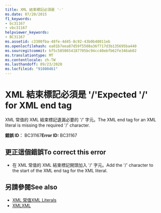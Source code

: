 ```yaml
---
title: XML 結束標記必須是 '-'
ms.date: 07/20/2015
f1_keywords:
- bc31167
- vbc31167
helpviewer_keywords:
- BC31167
ms.assetid: c3380fba-48fe-4d45-8c92-43b0b48011eb
ms.openlocfilehash: ea01b7eea87d59f5508a36f717d3b135695ba440
ms.sourcegitcommit: bf5c5850654187705bc94cc40ebfb62fe346ab02
ms.translationtype: MT
ms.contentlocale: zh-TW
ms.lasthandoff: 09/23/2020
ms.locfileid: "91080461"
---
```

# <a name="expected--for-xml-end-tag"></a><span data-ttu-id="ea10c-102">XML 結束標記必須是 '/'</span><span class="sxs-lookup"><span data-stu-id="ea10c-102">Expected '/' for XML end tag</span></span>

<span data-ttu-id="ea10c-103">XML 常值的 XML 結束標記遺漏必要的 '/' 字元。</span><span class="sxs-lookup"><span data-stu-id="ea10c-103">The XML end tag for an XML literal is missing the required '/' character.</span></span>  
  
 <span data-ttu-id="ea10c-104">**錯誤 ID︰** BC31167</span><span class="sxs-lookup"><span data-stu-id="ea10c-104">**Error ID:** BC31167</span></span>  
  
## <a name="to-correct-this-error"></a><span data-ttu-id="ea10c-105">更正這個錯誤</span><span class="sxs-lookup"><span data-stu-id="ea10c-105">To correct this error</span></span>  
  
- <span data-ttu-id="ea10c-106">在 XML 常值的 XML 結束標記開頭加入 '/' 字元。</span><span class="sxs-lookup"><span data-stu-id="ea10c-106">Add the '/' character to the start of the XML end tag for the XML literal.</span></span>  
  
## <a name="see-also"></a><span data-ttu-id="ea10c-107">另請參閱</span><span class="sxs-lookup"><span data-stu-id="ea10c-107">See also</span></span>

- [<span data-ttu-id="ea10c-108">XML 常值</span><span class="sxs-lookup"><span data-stu-id="ea10c-108">XML Literals</span></span>](../language-reference/xml-literals/index.md)
- [<span data-ttu-id="ea10c-109">XML</span><span class="sxs-lookup"><span data-stu-id="ea10c-109">XML</span></span>](../programming-guide/language-features/xml/index.md)
